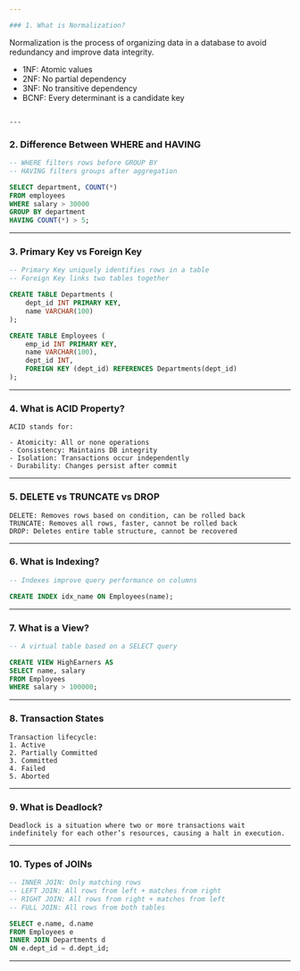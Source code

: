```yaml
---

### 1. What is Normalization?

```
Normalization is the process of organizing data in a database to avoid redundancy and improve data integrity.

- 1NF: Atomic values
- 2NF: No partial dependency
- 3NF: No transitive dependency
- BCNF: Every determinant is a candidate key
```

---
```


### 2. Difference Between WHERE and HAVING

```sql
-- WHERE filters rows before GROUP BY
-- HAVING filters groups after aggregation

SELECT department, COUNT(*) 
FROM employees 
WHERE salary > 30000 
GROUP BY department 
HAVING COUNT(*) > 5;
```

---

### 3. Primary Key vs Foreign Key

```sql
-- Primary Key uniquely identifies rows in a table
-- Foreign Key links two tables together

CREATE TABLE Departments (
    dept_id INT PRIMARY KEY,
    name VARCHAR(100)
);

CREATE TABLE Employees (
    emp_id INT PRIMARY KEY,
    name VARCHAR(100),
    dept_id INT,
    FOREIGN KEY (dept_id) REFERENCES Departments(dept_id)
);
```

---

### 4. What is ACID Property?

```
ACID stands for:

- Atomicity: All or none operations
- Consistency: Maintains DB integrity
- Isolation: Transactions occur independently
- Durability: Changes persist after commit
```

---

### 5. DELETE vs TRUNCATE vs DROP

```
DELETE: Removes rows based on condition, can be rolled back
TRUNCATE: Removes all rows, faster, cannot be rolled back
DROP: Deletes entire table structure, cannot be recovered
```

---

### 6. What is Indexing?

```sql
-- Indexes improve query performance on columns

CREATE INDEX idx_name ON Employees(name);
```

---

### 7. What is a View?

```sql
-- A virtual table based on a SELECT query

CREATE VIEW HighEarners AS
SELECT name, salary 
FROM Employees 
WHERE salary > 100000;
```

---

### 8. Transaction States

```
Transaction lifecycle:
1. Active
2. Partially Committed
3. Committed
4. Failed
5. Aborted
```

---

### 9. What is Deadlock?

```
Deadlock is a situation where two or more transactions wait indefinitely for each other’s resources, causing a halt in execution.
```

---

### 10. Types of JOINs

```sql
-- INNER JOIN: Only matching rows
-- LEFT JOIN: All rows from left + matches from right
-- RIGHT JOIN: All rows from right + matches from left
-- FULL JOIN: All rows from both tables

SELECT e.name, d.name
FROM Employees e
INNER JOIN Departments d
ON e.dept_id = d.dept_id;
```

---
